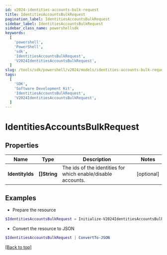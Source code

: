 ```yaml
---
id: v2024-identities-accounts-bulk-request
title: IdentitiesAccountsBulkRequest
pagination_label: IdentitiesAccountsBulkRequest
sidebar_label: IdentitiesAccountsBulkRequest
sidebar_class_name: powershellsdk
keywords:
  [
    'powershell',
    'PowerShell',
    'sdk',
    'IdentitiesAccountsBulkRequest',
    'V2024IdentitiesAccountsBulkRequest',
  ]
slug: /tools/sdk/powershell/v2024/models/identities-accounts-bulk-request
tags:
  [
    'SDK',
    'Software Development Kit',
    'IdentitiesAccountsBulkRequest',
    'V2024IdentitiesAccountsBulkRequest',
  ]
---
```


# IdentitiesAccountsBulkRequest

## Properties

| Name | Type | Description | Notes |
| --- | --- | --- | --- |
| **IdentityIds** | **[]String** | The ids of the identities for which enable/disable accounts. | [optional] |

## Examples

- Prepare the resource

```powershell
$IdentitiesAccountsBulkRequest = Initialize-V2024IdentitiesAccountsBulkRequest  -IdentityIds [2c91808384203c2d018437e631158308, 2c9180858082150f0180893dbaf553fe]
```

- Convert the resource to JSON

```powershell
$IdentitiesAccountsBulkRequest | ConvertTo-JSON
```

[[Back to top]](#)
